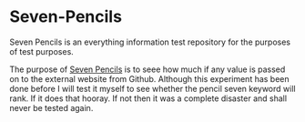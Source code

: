 Seven-Pencils
=============

Seven Pencils is an everything information test repository for the purposes of test purposes. 

The purpose of <a href="http://www.everythinginformation.com/seven-pencils/" title="seven pencils">Seven Pencils</a> is to seee how much if any value is passed on to the external website from Github. 
Although this experiment has been done before I will test it myself to see whether the pencil seven keyword will rank. If it does that hooray. If not then it was a complete disaster and shall never be tested again.
